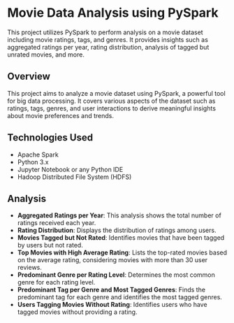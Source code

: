 # Movie Data Analysis using PySpark
This project utilizes PySpark to perform analysis on a movie dataset including movie ratings, tags, and genres. It provides insights such as aggregated ratings per year, rating distribution, analysis of tagged but unrated movies, and more.

## Overview
This project aims to analyze a movie dataset using PySpark, a powerful tool for big data processing. It covers various aspects of the dataset such as ratings, tags, genres, and user interactions to derive meaningful insights about movie preferences and trends.

## Technologies Used
- Apache Spark
- Python 3.x
- Jupyter Notebook or any Python IDE
- Hadoop Distributed File System (HDFS)

## Analysis
- **Aggregated Ratings per Year**: This analysis shows the total number of ratings received each year.
- **Rating Distribution**: Displays the distribution of ratings among users.
- **Movies Tagged but Not Rated**: Identifies movies that have been tagged by users but not rated.
- **Top Movies with High Average Rating**: Lists the top-rated movies based on the average rating, considering movies with more than 30 user reviews.
- **Predominant Genre per Rating Level**: Determines the most common genre for each rating level.
- **Predominant Tag per Genre and Most Tagged Genres**: Finds the predominant tag for each genre and identifies the most tagged genres.
- **Users Tagging Movies Without Rating**: Identifies users who have tagged movies without providing a rating.


